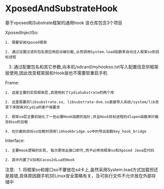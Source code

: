 # XposedAndSubstrateHook
基于xposed和Substrate框架的通用hook
该仓库包含3个项目

XposedInjectSo:

    1. 需要安装Xposed框架
    
    2. 通过设置过滤的包名使应用启动被拦截,从而调用System.load函数来自动注入框架so到目标进程
    
    3. 通过配置包名和其它参数,向本机/sdcard/myhookso.txt写入配置信息供框架层使用,因此改变框架层和Hook层也不需要软重启手机
    
Frame:

    1. 这是主要的实现框架层,其使用到了CydiaSubstrate的两个库
    
    2. 这里需要将libsubstrate.so, libsubstrate-dvm.so直接导入系统/system/lib目录下来脱离对Cydia的客户端要求
    
    3. 框架so层主要初始化了一些必要Hook函数的指针,并且Hook目标进程的dlopen函数来拦截目标so的加载
    
    4. 在拦截到目标so加载时调用libhookbridge.so中的导出函数key_hook_bridge
    
Interface:

    1. 主要Hook逻辑的实现, 每次更改此接口即可,而不必修改框架so和Xposed Java层代码
    
    2. 其中内置了U3D和Cocos2dLua的Hook 
    
注意: 
    1. 将框架so和接口so不要放在sd卡上,虽然采用System.load方式加载但还是报错,具体原因跟手机SELinux安全策略有关，及可执行文件不允许放在外部存储中
